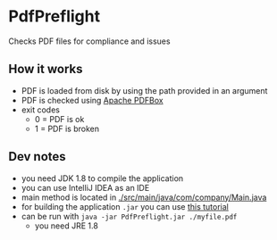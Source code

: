 # PdfPreflight

Checks PDF files for compliance and issues

## How it works

- PDF is loaded from disk by using the path provided in an argument
- PDF is checked using [Apache PDFBox](https://pdfbox.apache.org/)
- exit codes
  - 0 = PDF is ok
  - 1 = PDF is broken

## Dev notes

- you need JDK 1.8 to compile the application
- you can use IntelliJ IDEA as an IDE
- main method is located in [./src/main/java/com/company/Main.java](./src/main/java/com/company/Main.java)
- for building the application `.jar` you can use [this tutorial](https://www.jetbrains.com/help/idea/compiling-applications.html#package_into_jar)
- can be run with `java -jar PdfPreflight.jar ./myfile.pdf`
  - you need JRE 1.8